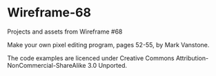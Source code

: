 # Wireframe-68
Projects and assets from Wireframe #68

Make your own pixel editing program, pages 52-55, by Mark Vanstone.

The code examples are licenced under Creative Commons Attribution-NonCommercial-ShareAlike 3.0 Unported.
